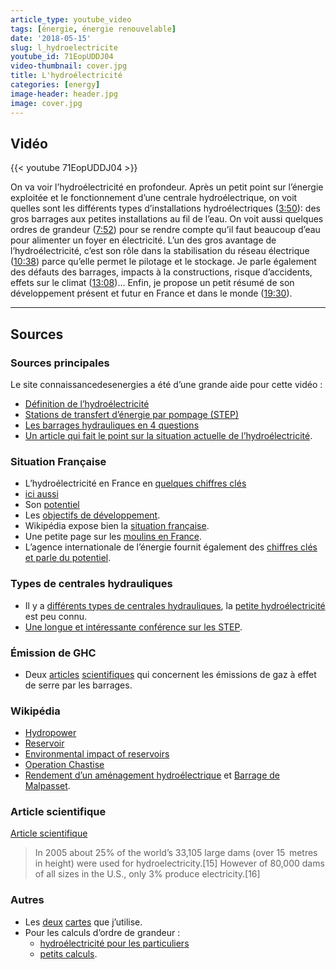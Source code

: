 ```yaml
---
article_type: youtube_video
tags: [énergie, énergie renouvelable]
date: '2018-05-15'
slug: l_hydroelectricite
youtube_id: 71EopUDDJ04
video-thumbnail: cover.jpg
title: L'hydroélectricité
categories: [energy]
image-header: header.jpg
image: cover.jpg
---
```


## Vidéo

{{< youtube 71EopUDDJ04 >}}

On va voir l’hydroélectricité en profondeur. Après un petit point sur
l’énergie exploitée et le fonctionnement d’une centrale hydroélectrique,
on voit quelles sont les différents types d’installations
hydroélectriques
([3:50](https://www.youtube.com/watch?v=71EopUDDJ04&t=230s)): des gros
barrages aux petites installations au fil de l’eau. On voit aussi
quelques ordres de grandeur
([7:52](https://www.youtube.com/watch?v=71EopUDDJ04&t=472s)) pour se
rendre compte qu’il faut beaucoup d’eau pour alimenter un foyer en
électricité. L’un des gros avantage de l’hydroélectricité, c’est son rôle
dans la stabilisation du réseau électrique
([10:38](https://www.youtube.com/watch?v=71EopUDDJ04&t=638s)) parce
qu’elle permet le pilotage et le stockage. Je parle également des défauts
des barrages, impacts à la constructions, risque d’accidents, effets sur
le climat ([13:08](https://www.youtube.com/watch?v=71EopUDDJ04&t=788s))…
Enfin, je propose un petit résumé de son développement présent et futur
en France et dans le monde
([19:30](https://www.youtube.com/watch?v=71EopUDDJ04&t=1170s)).


<hr>

## Sources

### Sources principales

Le site connaissancedesenergies a été d’une grande aide pour cette vidéo : 

- [Définition de l’hydroélectricité](https://www.connaissancedesenergies.org/fiche-pedagogique/hydroelectricite)
- [Stations de transfert d’énergie par pompage (STEP)](https://www.connaissancedesenergies.org/fiche-pedagogique/hydroelectricite-stations-de-transfert-d-energie-par-pompage-step)
- [Les barrages hydrauliques en 4 questions](https://www.connaissancedesenergies.org/interview-les-barrages-hydrauliques-en-4-questions-141113)
- [Un article qui fait le point sur la situation actuelle de l’hydroélectricité](https://www.connaissancedesenergies.org/la-filiere-hydroelectrique-francaise-la-recherche-dun-nouvel-elan-170627).

### Situation Française

- L’hydroélectricité en France en [quelques chiffres clés](http://www.france-hydro-electricite.fr/lenergie-hydraulique/chiffres-cles)
- [ici aussi](http://www.enr.fr/userfiles/files/Kit%20de%20communication/2009204901_Hydraumars2009toutesenbassedf.pdf)
- Son [potentiel](http://www.france-hydro-electricite.fr/dossiers/potentiel-hydroelectrique) 
- Les [objectifs de développement](http://www.france-hydro-electricite.fr/dossiers/potentiel-hydroelectrique/objectifs-developpement).
- Wikipédia expose bien la [situation française](https://fr.wikipedia.org/wiki/Hydro%C3%A9lectricit%C3%A9_en_France).
- Une petite page sur les [moulins en France](http://www.hydrauxois.org/2015/03/les-moulins-eau-et-la-transition.html).
- L’agence internationale de l’énergie fournit également des [chiffres clés et parle du potentiel](http://www.iea.org/publications/freepublications/publication/hydropower_essentials.pdf).

### Types de centrales hydrauliques

- Il y a [différents types de centrales hydrauliques](https://www.edf.fr/groupe-edf/espaces-dedies/l-energie-de-a-a-z/tout-sur-l-energie/produire-de-l-electricite/les-differents-types-de-centrales-hydrauliques), la [petite hydroélectricité](http://encyclopedie-energie.org/articles/la-petite-hydro%C3%A9lectricit%C3%A9-en-france) est peu connu.
- [Une longue et intéressante conférence sur les STEP](https://www.youtube.com/watch?v=l-QnVHlXIRU).

### Émission de GHC

- Deux [articles](http://www.un.org/esa/sustdev/sdissues/energy/op/hydro_tremblaypaper.pdf) [scientifiques](https://pubs.acs.org/doi/abs/10.1021/es401820p) qui concernent les émissions de gaz à effet de serre par les barrages.

### Wikipédia

- [Hydropower](https://en.wikipedia.org/wiki/Hydropower)
- [Reservoir](https://en.wikipedia.org/wiki/Reservoir)
- [Environmental impact of reservoirs](https://en.wikipedia.org/wiki/Environmental_impact_of_reservoirs)
- [Operation Chastise](https://en.wikipedia.org/wiki/Operation_Chastise)
- [Rendement d’un aménagement hydroélectrique](https://fr.wikipedia.org/wiki/Rendement_d%E2%80%99un_am%C3%A9nagement_hydro%C3%A9lectrique) et [Barrage de Malpasset](https://fr.wikipedia.org/wiki/Barrage_de_Malpasset).

### Article scientifique

[Article scientifique](https://onlinelibrary.wiley.com/doi/abs/10.1002/047147844X.sw791)

> In 2005 about 25% of the world’s 33,105 large dams (over 15  metres in
> height) were used for hydroelectricity.\[15\] However of 80,000 dams of all
> sizes in the U.S., only 3% produce electricity.\[16\]

### Autres

- Les [deux](http://www.georisques.gouv.fr/articles/le-risque-de-rupture-de-barrage) [cartes](http://www.energyzon.org/content.php?type=hydro) que j’utilise.
- Pour les calculs d’ordre de grandeur :
  - [hydroélectricité pour les particuliers](http://www.birdenergy.fr/EnergieHydroelectriqueTurbine.htm)
  - [petits calculs](https://www.quora.com/How-much-water-is-required-to-generate-1kw-of-electricity).
